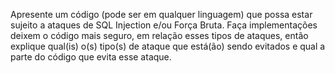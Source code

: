 Apresente um código (pode ser em qualquer linguagem) que possa estar sujeito a ataques de SQL Injection e/ou Força Bruta. Faça implementações deixem o código mais seguro, em relação esses tipos de ataques, então explique qual(is) o(s) tipo(s) de ataque que está(ão) sendo evitados e qual a parte do código que evita esse ataque.
